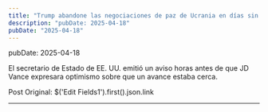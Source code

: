 ```yaml
---
title: "Trump abandone las negociaciones de paz de Ucrania en días sin progreso, advierte Rubio"
description: "pubDate: 2025-04-18"
pubDate: "2025-04-18"
---
```


pubDate: 2025-04-18

El secretario de Estado de EE. UU. emitió un aviso horas antes de que JD Vance expresara optimismo sobre que un avance estaba cerca.

Post Original: $('Edit Fields1').first().json.link

---
